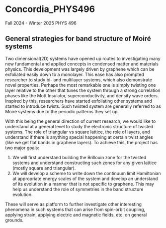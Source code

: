 # Concordia_PHYS496
Fall 2024 - Winter 2025 PHYS 496 

## General strategies for band structure of Moiré systems

Two dimensional(2D) systems have opened up routes to investigating many new fundamental and applied concepts in condensed matter and materials physics. This development was largely driven by graphene which can be exfoliated easily down to a monolayer. This ease has also prompted researcher to study bi- and multilayer systems, which also demonstrate novel properties. Perhaps the most remarkable one is simply twisting one layer relative to the other that tunes the system through a strong correlation phases like the Mott Insulator, superconductivity, and density wave orders. Inspired by this, researchers have started exfoliating other systems and started to introduce twists. Such twisted system are generally referred to as Moiré systems due to the periodic patterns they set up.

With this being the general direction of current research, we would like to understand at a general level to study the electronic structure of twisted systems. The role of triangular vs square lattice, the role of layers, and understand if there is anything special happening at certain twist angles (like we get flat bands in graphene layers). To achieve this, the project has two major goals:

1. We will first understand building the Brillouin zone for the twisted systems and understand constructing such zones for any given lattice (mostly square and triangular).
2. We will develop a scheme to write down the continuum limit Hamiltonian at appropriate energy scales of the system and develop an understand of its evolution in a manner that is not specific to graphene. This may help us understand the role of symmetries in the band structure evolution.

These will serve as platform to further investigate other interesting phenomena in such systems that can arise from spin-orbit coupling, applying strain, applying electric and magnetic fields, etc. on general grounds.
